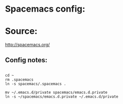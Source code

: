 # Spacemacs config:

# Source:
http://spacemacs.org/


## Config notes:

```

cd ~
rm .spacemacs
ln -s spacemacs/.spacemacs .

mv ~/.emacs.d/private spacemacs/emacs.d.private
ln -s ~/spacemacs/emacs.d.private ~/.emacs.d/private

```

